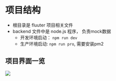 # 项目结构

* 根目录是 fluuter 项目相关文件
* backend 文件中是 node.js 程序， 负责mock数据
  * 开发环境启动： `npm run dev`
  * 生产环境启动: `npm run pro`, 需要安装pm2

## 项目界面一览

![](http://img.nixiaolei.com/xyd42-9afgj.gif)
